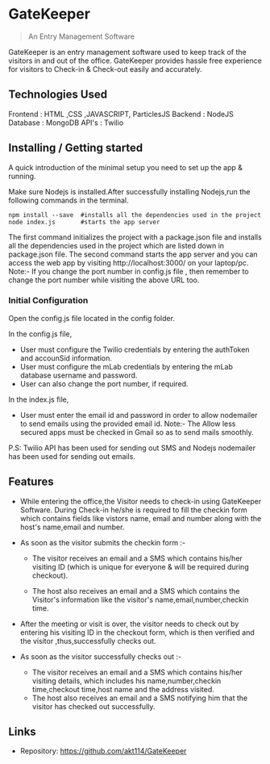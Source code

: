 

# GateKeeper
> An Entry Management Software

GateKeeper is an entry management software used to keep track of the visitors in and out of the office.
GateKeeper provides hassle free experience for visitors to Check-in & Check-out easily and accurately.

## Technologies Used

Frontend : HTML ,CSS ,JAVASCRIPT, ParticlesJS
Backend  : NodeJS
Database : MongoDB
API's    : Twilio


## Installing / Getting started

A quick introduction of the minimal setup you need to set up the app &
running.

Make sure Nodejs is installed.After successfully installing Nodejs,run the following commands in the terminal.

```shell
npm install --save  #installs all the dependencies used in the project
node index.js       #starts the app server
```

The first command initializes the project with a package.json file and installs all the dependencies used in the project which are listed down in package.json file.
The second command starts the app server and you can access the web app by visiting http://localhost:3000/ on your laptop/pc.
Note:- If you change the port number in config.js file , then remember to change the port number while visiting the above URL too.

### Initial Configuration

Open the config.js file located in the config folder.

In the config.js file,
* User must configure the Twilio credentials by entering the authToken and accounSid information.
* User must configure the mLab credentials by entering the mLab database username and password.
* User can also change the port number, if required.

In the index.js file,
* User must enter the email id and password in order to allow nodemailer to send emails using the provided email id.
Note:- The Allow less secured apps must be checked in Gmail so as to send mails smoothly.

P.S: Twilio API has been used for sending out SMS and Nodejs nodemailer has been used for sending out emails.

## Features

* While entering the office,the Visitor needs to check-in using GateKeeper Software. During        Check-in he/she is required to fill the checkin form which contains fields like vistors name,    email and number along with the host's name,email and number.

* As soon as the visitor submits the checkin form :-

    * The visitor receives an email and a SMS which contains his/her visiting ID (which is         unique for everyone & will be required during checkout).

    * The host also receives an email and a SMS which contains the Visitor's information like      the visitor's name,email,number,checkin time.


* After the meeting or visit is over, the visitor needs to check out by entering his visiting ID   in the checkout form, which is then verified and the visitor ,thus,successfully checks out.

* As soon as the visitor successfully checks out :-

    * The visitor receives an email and a SMS which contains his/her visiting details, which       includes his name,number,checkin time,checkout time,host name and the address visited.
    * The host also receives an email and a SMS notifying him that the visitor has checked out     successfully.


## Links

- Repository: https://github.com/akt114/GateKeeper

